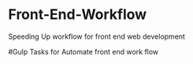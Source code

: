 # Front-End-Workflow
Speeding Up workflow for front end web development

#Gulp Tasks for Automate front end work flow

